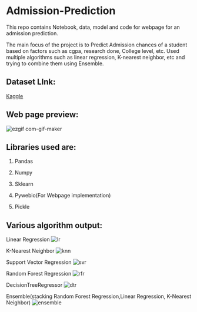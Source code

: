 # Admission-Prediction

This repo contains Notebook, data, model and code for webpage for an admission prediction. 

The main focus of the project is to Predict Admission chances of a student based on factors such as cgpa, research done, College level, etc. Used multiple algorithms such as linear regression, K-nearest neighbor, etc and trying to combine them using Ensemble. 

## Dataset LInk:
[Kaggle](https://www.kaggle.com/mohansacharya/graduate-admissions) 

## Web page preview:
![ezgif com-gif-maker](https://user-images.githubusercontent.com/63343297/149386850-6efe4835-bf89-497f-9473-8616570604b7.gif)

## Libraries used are: 
1) Pandas

2) Numpy

3) Sklearn

4) Pywebio(For Webpage implementation)

5) Pickle

## Various algorithm output: 
Linear Regression 
![lr](https://user-images.githubusercontent.com/63343297/149387150-90eb530e-ddfb-4bcd-a3ce-5c4d546c8879.PNG)

K-Nearest Neighbor 
![knn](https://user-images.githubusercontent.com/63343297/149387185-765d2d08-40e6-4abe-a9f6-76b840c3c2b1.PNG)

Support Vector Regression 
![svr](https://user-images.githubusercontent.com/63343297/149387244-bbbfb91e-01e8-4300-bf3f-ba908f1dfb4e.PNG)

Random Forest Regression
![rfr](https://user-images.githubusercontent.com/63343297/149387447-3c53c569-a5da-47c7-9f51-6b1d6104fd4a.PNG)

DecisionTreeRegressor
![dtr](https://user-images.githubusercontent.com/63343297/149387502-cc7f3ec5-9ea5-48d9-a360-1c8de6e8d6bc.PNG)

Ensemble(stacking Random Forest Regression,Linear Regression, K-Nearest Neighbor)
![ensemble](https://user-images.githubusercontent.com/63343297/149387647-1c64182e-acef-494c-8b2a-082480c27517.PNG)


